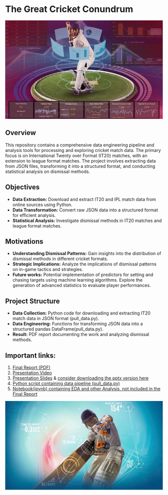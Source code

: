 # The Great Cricket Conundrum
![stick_image_2](1689827968897.jpg)
## Overview

This repository contains a comprehensive data engineering pipeline and analysis tools for processing and exploring cricket match data. The primary focus is on International Twenty over Format (IT20) matches, with an extension to league format matches. The project involves extracting data from JSON files, transforming it into a structured format, and conducting statistical analysis on dismissal methods.

## Objectives

- **Data Extraction:** Download and extract IT20 and IPL match data from online sources using Python.
- **Data Transformation:** Convert raw JSON data into a structured format for efficient analysis.
- **Statistical Analysis:** Investigate dismissal methods in IT20 matches and league format matches.

## Motivations

- **Understanding Dismissal Patterns:** Gain insights into the distribution of dismissal methods in different cricket formats.
- **Strategic Implications:** Analyze the implications of dismissal patterns on in-game tactics and strategies.
- **Future works:** Potential implementation of predictors for setting and chasing targets using machine learning algorithms. Explore the generation of advanced statistics to evaluate player performances.

## Project Structure

- **Data Collection:** Python code for downloading and extracting IT20 match data in JSON format (pull_data.py).
- **Data Engineering:** Functions for transforming JSON data into a structured pandas DataFrame(pull_data.py).
- **Result:** PDF report documenting the work and analyzing dismissal methods.

## Important links:
1. [Final Report (PDF)](./project/report.pdf)
2. [Presentation Video](./project/presentation-video.mp4)
3. [Presentation Slides](./project/slides.pdf) & [consider downloading the pptx version here](./project/MADE_presentation.pptx)
4. [Python script containing data pipeline (pull_data.py)](./project/pull_data.py)
5. [Notebook(ipynb) containing EDA and other Analysis, not included in the Final Report](./project/Analysis_Experiments.ipynb)

![stock_img_1](1679755900405.jpg)

